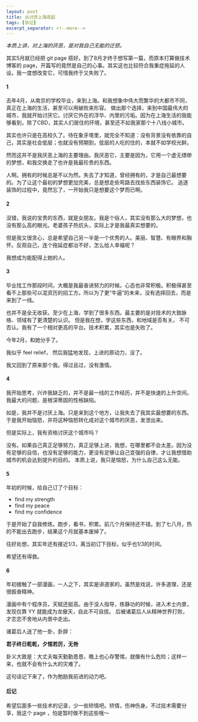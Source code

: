 ```yaml
---
layout: post
title: 从讨厌上海说起
tags: [杂记]
excerpt_separator: <!--more-->
---
```


_本质上讲，对上海的厌恶，是对我自己无能的迁怒。_

<!--more-->
其实5月就已经把 git page 搭好。到了8月才终于想写第一篇，而原本打算做技术博客的 page，开篇写的竟然是自己的心事。其实这也比较符合我重症拖延的人设。我一度想改变它，可惜我终于又失败了。

#### 1
去年4月，从南京的学校毕业，来到上海。和我想象中伟大而繁华的大都市不同，真正在上海的生活，甚至可以用破败来形容。
做出那个选择，来到中国最伟大的城市，我就开始讨厌它。讨厌它外在的浮华、内里的污垢。因为在上海生活的我能够看到，除了CBD，其实人们居住的环境，甚至还不如我家那个十八线小城市。

其实也许只是在高校久了。待在象牙塔里，就完全不知道：没有背景没有依靠的自己，其实是社会低层；也就没有预期到，低层的人吃的住的，本就不如学校光鲜。

然而这并不是我厌恶上海的主要理由。我厌恶它，主要是因为，它用一个虚无缥缈的梦想，和我交换走了也许是我最珍贵的东西。

人啊。拥有的时候总是不以为然。失去了才知道，曾经拥有的，才是自己最想要的。为了让这个最初的梦想更加完美，总是想走些弯路去找些东西装饰它。
追逐装饰的过程中，竟然忘了，一开始我只是想要这个梦而已啊。

#### 2
没错，我说的宝贵的东西，就是女朋友。我是个俗人，其实没有那么大的梦想，也没有那么高的眼光。老婆孩子热炕头，实际上才是我最真实想要的。

但是我又很贪心，总是希望自己另一半是一个优秀的人。美丽、智慧、有眼界和胸怀。反观自己，连个拖延症都治不好，怎么给人幸福呢？

我想成为能配得上她的人。

#### 3
毕业找工作那段时间，大概是我最奋进努力的时候。心态也非常积极。积极得甚至看不上那些可以混资历的招工方。所以为了更“牛逼”的未来，没有选择回去，而是来到了一线。

也并不是全无收获。至少在上海，学到了很多东西。最主要的是对技术的大致脉络、领域有了更清楚的认识。
但是我在想，学这些东西，和地域是否有关。
不可否认。我有了一个相对更高的平台。技术积累，其实也是失败了。

今年2月，和她分手了。

我似乎 feel relief， 然后我猛地发现，上进的原动力，没了。

我又回到了原来那个我。得过且过，没有激情。

#### 4
我开始思考，兴许我缺乏的，并不是最一线的工作经历，并不是快速的上升空间。我最大的问题，是根深蒂固的性格缺陷。

如是，我并不是讨厌上海。只是来到这个地方，让我失去了我其实最想要的东西。于是我开始恼怒，并将这种恼怒转化成对这个城市的厌恶，发泄出来。

但是实际上，我有资格讨厌这个城市吗？

没有。如果自己真正足够努力，真正足够上进，我想，在哪里都不会太差。因为没有足够的自信，也没有足够的能力，更没有足够让自己变强的自律，才让我想借助城市的机会达到提升的目的。
本质上说，我只是恼怒，为什么自己这么无能。

#### 5
年初的时候，给自己订了个目标：

* find my strength
* find my peace
* find my confidence

于是开始了自我修炼。跑步，看书，积累。前几个月保持还不错。到了七八月，热的不能出去跑步，结果这个月就基本废掉了。

往好处想，其实年还有接近1/3，离当初订下目标，似乎也1/3的时间。

希望还有得救。

#### 6
年初接触了一部漫画，一人之下，其实是讲道家的。虽然是戏说，许多道理，还是很振奋精神。

漫画中有个程序员，天赋还挺高。由于没人指导，练静功的时候，进入术士内景，发现仅靠 YY 就能成为龙傲天，自此不可自拔。
后被诸葛后人从精神世界打败，才恋恋不舍地从内景中走出。

诸葛后人送了他一卦，卦辞：

**君子终日乾乾，夕惕若厉，无咎**

卦义大致是：大丈夫每天勤勤恳恳，晚上也心存警惕，就像有什么危险；这样一来，也就不会有什么大的灾难了。

这句话记下来了，作为勉励我前进的动力吧。

#### 后记
希望后面多一些技术的记录，少一些矫情吧。矫情，伤神伤身。不过技术需要分享，我这个 page ，怕是暂时做不到这些哦～